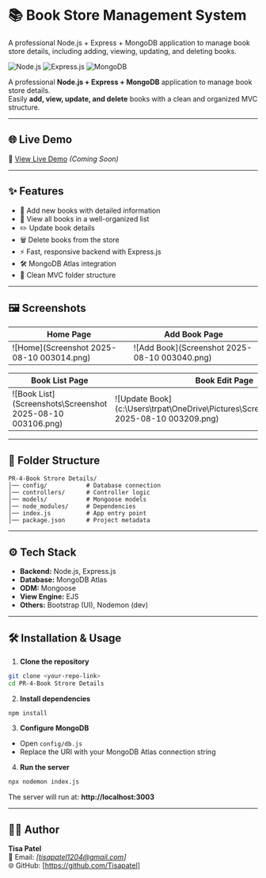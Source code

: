 # 📚 Book Store Management System

A professional Node.js + Express + MongoDB application to manage book store details, including adding, viewing, updating, and deleting books.

![Node.js](https://img.shields.io/badge/Node.js-18.x-brightgreen?logo=node.js)
![Express.js](https://img.shields.io/badge/Express.js-4.x-lightgrey?logo=express)
![MongoDB](https://img.shields.io/badge/MongoDB-Atlas-green?logo=mongodb)


A professional **Node.js + Express + MongoDB** application to manage book store details.  
Easily **add, view, update, and delete** books with a clean and organized MVC structure.

---

## 🌐 Live Demo
🔗 [View Live Demo](#) *(Coming Soon)*

---

## ✨ Features
- 📖 Add new books with detailed information
- 📑 View all books in a well-organized list
- ✏️ Update book details
- 🗑 Delete books from the store
- ⚡ Fast, responsive backend with Express.js
- 🛠 MongoDB Atlas integration
- 📂 Clean MVC folder structure

---

## 🖼 Screenshots

| Home Page | Add Book Page |
|-----------|---------------|
| ![Home](Screenshot 2025-08-10 003014.png) | ![Add Book](Screenshot 2025-08-10 003040.png) |

| Book List Page | Book Edit Page |
|----------------|------------------|
| ![Book List](Screenshots\Screenshot 2025-08-10 003106.png) | ![Update Book](c:\Users\trpat\OneDrive\Pictures\Screenshots\Screenshot 2025-08-10 003209.png) |


---

## 📂 Folder Structure
```
PR-4-Book Strore Details/
│── config/           # Database connection
│── controllers/      # Controller logic
│── models/           # Mongoose models
│── node_modules/     # Dependencies
│── index.js          # App entry point
│── package.json      # Project metadata
```

---

## ⚙️ Tech Stack
- **Backend:** Node.js, Express.js
- **Database:** MongoDB Atlas
- **ODM:** Mongoose
- **View Engine:** EJS
- **Others:** Bootstrap (UI), Nodemon (dev)

---

## 🛠 Installation & Usage

1. **Clone the repository**
```bash
git clone <your-repo-link>
cd PR-4-Book Strore Details
```

2. **Install dependencies**
```bash
npm install
```

3. **Configure MongoDB**
- Open `config/db.js`
- Replace the URI with your MongoDB Atlas connection string

4. **Run the server**
```bash
npx nodemon index.js
```
The server will run at: **http://localhost:3003**

---


## 👩‍💻 Author
**Tisa Patel**  
📧 Email: *[tisapatel1204@gmail.com]*  
🌐 GitHub: [https://github.com/Tisapatel]
